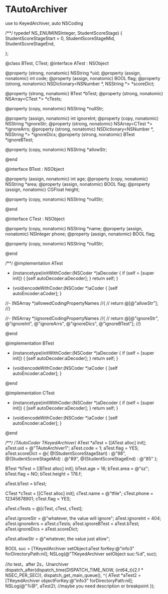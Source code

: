 # TAutoArchiver
use to KeyedArchiver, auto NSCoding

/**/
typedef NS_ENUM(NSInteger, StudentScoreStage)
{
StudentScoreStageStart = 0,
StudentScoreStageMid,
StudentScoreStageEnd,

};

@class BTest, CTest;
@interface ATest : NSObject <NSCoding>

@property (strong, nonatomic) NSString *uid;
@property (assign, nonatomic) int code;
@property (assign, nonatomic) BOOL flag;
@property (strong, nonatomic) NSDictionary<NSNumber *, NSString *> *scoreDict;

@property (strong, nonatomic) BTest *bTest;
@property (strong, nonatomic) NSArray<CTest *> *cTests;

@property (copy, nonatomic) NSString *nullStr;

@property (assign, nonatomic) int ignoreInt;
@property (copy, nonatomic) NSString *ignoreStr;
@property (strong, nonatomic) NSArray<CTest *> *ignoreArrs;
@property (strong, nonatomic) NSDictionary<NSNumber *, NSString *> *ignoreDics;
@property (strong, nonatomic) BTest *ignoreBTest;

@property (copy, nonatomic) NSString *allowStr;

@end

@interface BTest : NSObject <NSCoding>

@property (assign, nonatomic) int age;
@property (copy, nonatomic) NSString *area;
@property (assign, nonatomic) BOOL flag;
@property (assign, nonatomic) CGFloat height;

@property (copy, nonatomic) NSString *nullStr;

@end

@interface CTest : NSObject <NSCoding>

@property (copy, nonatomic) NSString *name;
@property (assign, nonatomic) NSInteger phone;
@property (assign, nonatomic) BOOL flag;

@property (copy, nonatomic) NSString *nullStr;

@end

/**/
@implementation ATest

- (instancetype)initWithCoder:(NSCoder *)aDecoder
{
if (self = [super init]) {
[self autoDecoder:aDecoder];
}
return self;
}

- (void)encodeWithCoder:(NSCoder *)aCoder
{
[self autoEncoder:aCoder];
}

//- (NSArray *)allowedCodingPropertyNames
//{
//    return @[@"allowStr"];
//}

//- (NSArray *)ignoredCodingPropertyNames
//{
//    return @[@"ignoreStr", @"ignoreInt", @"ignoreArrs", @"ignoreDics", @"ignoreBTest"];
//}

@end

@implementation BTest

- (instancetype)initWithCoder:(NSCoder *)aDecoder
{
if (self = [super init]) {
[self autoDecoder:aDecoder];
}
return self;
}

- (void)encodeWithCoder:(NSCoder *)aCoder
{
[self autoEncoder:aCoder];
}

@end

@implementation CTest

- (instancetype)initWithCoder:(NSCoder *)aDecoder
{
if (self = [super init]) {
[self autoDecoder:aDecoder];
}
return self;
}

- (void)encodeWithCoder:(NSCoder *)aCoder
{
[self autoEncoder:aCoder];
}

@end

/**/
/*TAutoCoder TKeyedArchiver*/
ATest *aTest = [[ATest alloc] init];
aTest.uid = @"TAutoArchiver1";
aTest.code = 1;
aTest.flag = YES;
aTest.scoreDict = @{ @(StudentScoreStageStart) : @"98",
@(StudentScoreStageMid) : @"89",
@(StudentScoreStageEnd) : @"85"
};

BTest *bTest = [[BTest alloc] init];
bTest.age = 16;
bTest.area = @"sz";
bTest.flag = NO;
bTest.height = 178.f;

aTest.bTest = bTest;

CTest *cTest = [[CTest alloc] init];
cTest.name = @"tfile";
cTest.phone = 12345678901;
cTest.flag = YES;

aTest.cTests = @[cTest, cTest, cTest];

aTest.ignoreStr = @"whatever, the value will ignore";
aTest.ignoreInt = 404;
aTest.ignoreArrs = aTest.cTests;
aTest.ignoreBTest = aTest.bTest;
aTest.ignoreDics = aTest.scoreDict;

aTest.allowStr = @"whatever, the value just allow";

BOOL suc = [TKeyedArchiver setObject:aTest forKey:@"info3" forDirectoryPath:nil];
NSLog(@"TKeyedArchiver setObject suc:%d", suc);

//to test，after 2s，Unarchiver
dispatch_after(dispatch_time(DISPATCH_TIME_NOW, (int64_t)(2.f * NSEC_PER_SEC)), dispatch_get_main_queue(), ^{
ATest *aTest2 = [TKeyedArchiver objectForKey:@"info3" forDirectoryPath:nil];
NSLog(@"%@", aTest2); //maybe you need description or breakpoint
});
